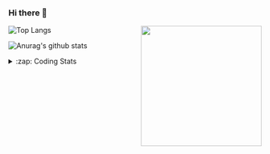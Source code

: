 ### Hi there 👋

<!--
**tao8687/tao8687** is a ✨ _special_ ✨ repository because its `README.md` (this file) appears on your GitHub profile.

Here are some ideas to get you started:

- 🔭 I’m currently working on ...
- 🌱 I’m currently learning ...
- 👯 I’m looking to collaborate on ...
- 🤔 I’m looking for help with ...
- 💬 Ask me about ...
- 📫 How to reach me: ...
- 😄 Pronouns: ...
- ⚡ Fun fact: ...
-->

<img align='right' src="https://media.giphy.com/media/M9gbBd9nbDrOTu1Mqx/giphy.gif" width="240">

  
![Top Langs](https://github-readme-stats.vercel.app/api/top-langs/?username=tao8687&layout=compact&title_color=23238E&text_color=A67D3D)

![Anurag's github stats](https://github-readme-stats.vercel.app/api?username=tao8687&show_icons=true&&text_color=A67D3D&title_color=23238E&show_icons=false&count_private=true&hide=stars)

<details>
  <summary>:zap: Coding Stats</summary>
  <br>
    
<!--START_SECTION:waka-->

```text
From: 16 March 2023 - To: 23 March 2023

C          31 hrs 18 mins  ██████████████████▓░░░░░░   74.54 %
C++        3 hrs 56 mins   ██▒░░░░░░░░░░░░░░░░░░░░░░   09.40 %
Text       2 hrs 27 mins   █▒░░░░░░░░░░░░░░░░░░░░░░░   05.84 %
Makefile   1 hr 17 mins    ▓░░░░░░░░░░░░░░░░░░░░░░░░   03.09 %
Bash       1 hr 1 min      ▓░░░░░░░░░░░░░░░░░░░░░░░░   02.43 %
Python     55 mins         ▓░░░░░░░░░░░░░░░░░░░░░░░░   02.21 %
```

<!--END_SECTION:waka-->
</details>
